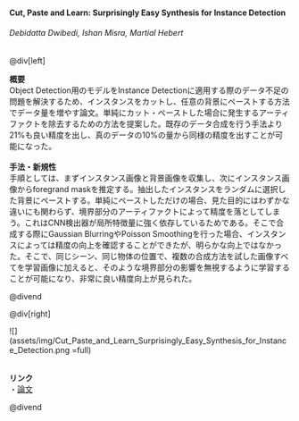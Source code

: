 #### Cut, Paste and Learn: Surprisingly Easy Synthesis for Instance Detection
###### Debidatta Dwibedi, Ishan Misra, Martial Hebert

@div[left]

__概要__<br>
Object Detection用のモデルをInstance Detectionに適用する際のデータ不足の問題を解決するため、インスタンスをカットし、任意の背景にペーストする方法でデータ量を増やす論文。単純にカット・ペーストした場合に発生するアーティファクトを除去するための方法を提案した。既存のデータ合成を行う手法より21%も良い精度を出し、真のデータの10%の量から同様の精度を出すことが可能になった。<br>
<br>
__手法・新規性__<br>
手順としては、まずインスタンス画像と背景画像を収集し、次にインスタンス画像からforegrand maskを推定する。抽出したインスタンスをランダムに選択した背景にペーストする。単純にペーストしただけの場合、見た目的にはわずかな違いにも関わらず、境界部分のアーティファクトによって精度を落としてしまう。これはCNN検出器が局所特徴量に強く依存しているためである。そこで合成する際にGaussian BlurringやPoisson Smoothingを行った場合、インスタンスによっては精度の向上を確認することができたが、明らかな向上ではなかった。そこで、同じシーン、同じ物体の位置で、複数の合成方法を試した画像すべてを学習画像に加えると、そのような境界部分の影響を無視するように学習することが可能になり、非常に良い精度向上が見られた。<br>

@divend

@div[right]

![](assets/img/Cut_Paste_and_Learn_Surprisingly_Easy_Synthesis_for_Instance_Detection.png =full)<br>
<br>

__リンク__<br>
・[論文](http://openaccess.thecvf.com/content_ICCV_2017/papers/Dwibedi_Cut_Paste_and_ICCV_2017_paper.pdf)<br>

@divend